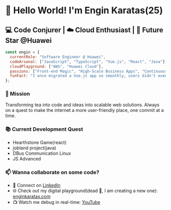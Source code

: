 # 👋 Hello World! I'm Engin Karatas(25)

## 💻 Code Conjurer | ☁️ Cloud Enthusiast | 🌟 Future Star @Huawei

```javascript
const engin = {
  currentRole: "Software Engineer @ Huawei",
  codeArsenal: ["JavaScript", "TypeScript", "Vue.js", "React", "Java"],
  cloudPlayground: ["AWS", "Huawei Cloud"],
  passions: ["Front-end Magic", "High-Scale Business Apps", "Continuous Learning"],
  funFact: "I once migrated a Vue.js app so smoothly, users didn't even notice! 🥷"
};
```
 
### 🚀 Mission
Transforming tea into code and ideas into scalable web solutions. Always on a quest to make the internet a more user-friendly place, one commit at a time.

### 📚 Current Development Quest
* Hearthstone Game(react)
* jobland project(java)
* DBus Communication Linux
* JS Advanced

### 📫 Wanna collaborate on some code?
- 💼 Connect on [LinkedIn](https://www.linkedin.com/in/enginkaratas/)
- 🌐 Check out my digital playground(dead 🥹, I am creating a new one): [enginkaratas.com](https://enginkaratas.com)
- 📺 Watch me debug in real-time: [YouTube](https://www.youtube.com/@engin_karatas)
